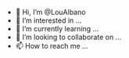 - 👋 Hi, I’m @LouAlbano
- 👀 I’m interested in ...
- 🌱 I’m currently learning ...
- 💞️ I’m looking to collaborate on ...
- 📫 How to reach me ...

<!---
LouAlbano/LouAlbano is a ✨ special ✨ repository because its `README.md` (this file) appears on your GitHub profile.
You can click the Preview link to take a look at your changes.
--->

